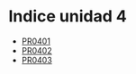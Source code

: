 # Indice unidad 4

- [PR0401](./pr0401/pr0401.md)
- [PR0402](./pr0402/pr0402.md)
- [PR0403](./pr0403/pr0403.md)